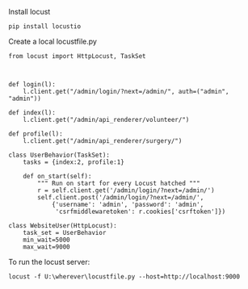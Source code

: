 Install locust

    pip install locustio
    
Create a local locustfile.py

    from locust import HttpLocust, TaskSet



    def login(l):
        l.client.get("/admin/login/?next=/admin/", auth=("admin", "admin"))

    def index(l):
        l.client.get("/admin/api_renderer/volunteer/")

    def profile(l):
        l.client.get("/admin/api_renderer/surgery/")

    class UserBehavior(TaskSet):
        tasks = {index:2, profile:1}

        def on_start(self):
            """ Run on start for every Locust hatched """
            r = self.client.get('/admin/login/?next=/admin/')
            self.client.post('/admin/login/?next=/admin/', 
                {'username': 'admin', 'password': 'admin',
                 'csrfmiddlewaretoken': r.cookies['csrftoken']})

    class WebsiteUser(HttpLocust):
        task_set = UserBehavior
        min_wait=5000
        max_wait=9000


To run the locust server:

    locust -f U:\wherever\locustfile.py --host=http://localhost:9000
